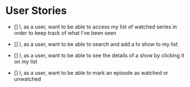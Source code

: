 # User Stories

- [] I, as a user, want to be able to access my list of watched series in order to keep track of what I've been seen

- [] I, as a user, want to be able to search and add a tv show to my list

- [] I, as a user, want to be able to see the details of a show by clicking it on my list

- [] I, as a user, want to be able to mark an episode as watched or unwatched
